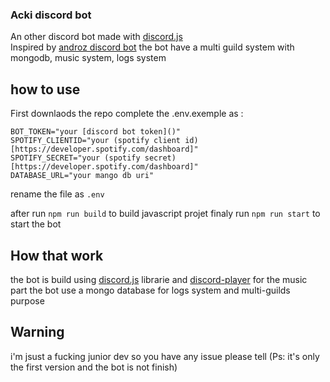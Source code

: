 ### Acki discord bot

An other discord bot made with [discord.js](https://github.com/discordjs/discord.js)  
Inspired by [androz discord bot](https://github.com/Androz2091/discord-music-bot)
the bot have a multi guild system with mongodb, music system, logs system

## how to use

First downlaods the repo
complete the .env.exemple as :
```
BOT_TOKEN="your [discord bot token]()"
SPOTIFY_CLIENTID="your (spotify client id)[https://developer.spotify.com/dashboard]"
SPOTIFY_SECRET="your (spotify secret)[https://developer.spotify.com/dashboard]"
DATABASE_URL="your mango db uri"
```

rename the file as `.env`

after run `npm run build` to build javascript projet
finaly run `npm run start` to start the bot

## How that work
the bot is build using [discord.js](https://github.com/discordjs/discord.js) librarie and [discord-player](https://github.com/Androz2091/discord-player) for the music part
the bot use a mongo database for logs system and multi-guilds purpose


## Warning
i'm jsust a fucking junior dev so you have any issue please tell
(Ps: it's only the first version and the bot is not finish)
